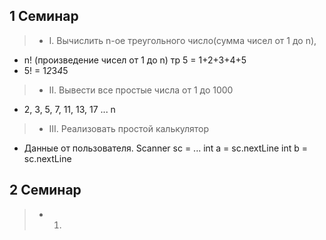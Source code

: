 ## 1 Семинар
>    - I. Вычислить n-ое треугольного число(сумма чисел от 1 до n),

- n! (произведение чисел от 1 до n) тр 5 = 1+2+3+4+5 
- 5! = 1*2*3*4*5
>    - II. Вывести все простые числа от 1 до 1000
- 2, 3, 5, 7, 11, 13, 17 ... n
>    - III. Реализовать простой калькулятор 
- Данные от пользователя. Scanner sc = ... int a = sc.nextLine int b = sc.nextLine
## 2 Семинар
>    - 1.